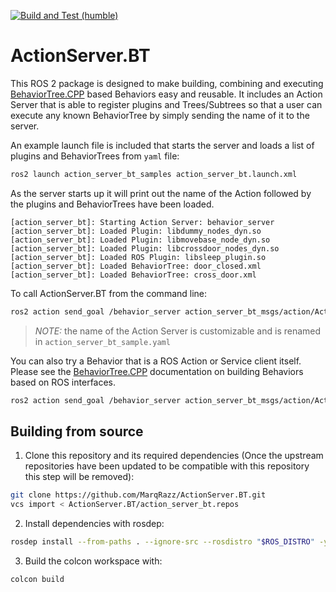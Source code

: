 [![Build and Test (humble)](https://github.com/MarqRazz/ActionServer/actions/workflows/build_and_test.yaml/badge.svg)](https://github.com/MarqRazz/ActionServer/actions/workflows/build_and_test.yaml)

# ActionServer.BT

This ROS 2 package is designed to make building, combining and executing [BehaviorTree.CPP](https://www.behaviortree.dev/docs/intro) based Behaviors easy and reusable.
It includes an Action Server that is able to register plugins and Trees/Subtrees so that a user can execute any known BehaviorTree by simply sending the name of it to the server.

An example launch file is included that starts the server and loads a list of plugins and BehaviorTrees from `yaml` file:
``` bash
ros2 launch action_server_bt_samples action_server_bt.launch.xml
```

As the server starts up it will print out the name of the Action followed by the plugins and BehaviorTrees have been loaded.
```
[action_server_bt]: Starting Action Server: behavior_server
[action_server_bt]: Loaded Plugin: libdummy_nodes_dyn.so
[action_server_bt]: Loaded Plugin: libmovebase_node_dyn.so
[action_server_bt]: Loaded Plugin: libcrossdoor_nodes_dyn.so
[action_server_bt]: Loaded ROS Plugin: libsleep_plugin.so
[action_server_bt]: Loaded BehaviorTree: door_closed.xml
[action_server_bt]: Loaded BehaviorTree: cross_door.xml
```

To call ActionServer.BT from the command line:
``` bash
ros2 action send_goal /behavior_server action_server_bt_msgs/action/ActionTree "{target_tree: CrossDoor}"
```
> *NOTE:* the name of the Action Server is customizable and is renamed in `action_server_bt_sample.yaml`

You can also try a Behavior that is a ROS Action or Service client itself.
Please see the [BehaviorTree.CPP](https://www.behaviortree.dev/docs/ros2_integration) documentation on building Behaviors based on ROS interfaces.
```bash
ros2 action send_goal /behavior_server action_server_bt_msgs/action/ActionTree "{target_tree: SleepActionSample}"
```

## Building from source

1. Clone this repository and its required dependencies (Once the upstream repositories have been updated to be compatible with this repository this step will be removed):
```bash
git clone https://github.com/MarqRazz/ActionServer.BT.git
vcs import < ActionServer.BT/action_server_bt.repos
```

2. Install dependencies with rosdep:
```bash
rosdep install --from-paths . --ignore-src --rosdistro "$ROS_DISTRO" -y
```

3. Build the colcon workspace with:
```bash
colcon build
```

